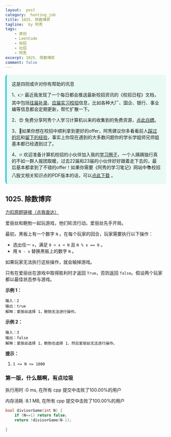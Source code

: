 ```yaml
---
layout:  post
category:  hunting_job
title: 1025. 除数博弈
tagline:  by 阿秀
tags:
    - 原创
    - LeetCode
    - 校招
    - 社招
    - 阿秀
excerpt: 1025. 除数博弈
comment: false
---
```






<div style="border-color: #24C6DC;
            background-color: #e9f9f3;         
            margin: 1rem 0;
        padding: .25rem 1rem;
        border-left-width: .3rem;
        border-left-style: solid;
        border-radius: .5rem;
        color: inherit;">
  <p>这是四则或许对你有帮助的讯息</p>
  <p>1、👉 最近我发现了一个每日都会推送最新校招资讯的《校招日程》文档，其中包括<a href="https://flowus.cn/ee50d5eb-3cd5-4f74-880e-95b215dd4ff2" target="_blank">往届补录</a>、<a href="https://flowus.cn/5f327c98-1e31-46c8-b86b-5ac6105e021f" target="_blank">应届实习校招</a>信息，比如各种大厂、国企、银行、事业编等信息都会定期更新，帮忙扩散一下。</p>  
  <p>2、😍
    免费分享阿秀个人学习计算机以来的收集到的免费资源，<a style="text-decoration: underline" href="/notes/07-resources/01-free/01-introduce.html" target="_blank">点此白嫖</a>。
  </p>
  <p>3、🚀如果你想在校招中顺利拿到更好的offer，阿秀建议你多看看前人<a style="text-decoration: underline" href="https://www.yuque.com/tuobaaxiu/httmmc/npg1k81zeq4wfpyz" target="_blank">踩过的坑</a>和<a style="text-decoration: underline"  target="_blank" href="https://www.yuque.com/tuobaaxiu/httmmc/gge9ppd0mbu2d3dp">留下的经验</a>，事实上你现在遇到的大多数问题你的学长学姐师兄师姐基本都已经遇到过了。
  </p>
  <p>4、🔥 欢迎准备计算机校招的小伙伴加入我的<a  style="text-decoration: underline" href="https://www.yuque.com/tuobaaxiu/httmmc/xg0otqvc17wfx4u9" target="_blank">学习圈子</a>，一个人踽踽独行真的不如一群人报团取暖，过去22届和23届的小伙伴好好跟着走下去的，最后基本都拿到了不错的offer！如果你需要《阿秀的学习笔记》网站中📚︎校招八股文相关知识点的PDF版本的话，可以<a style="text-decoration: underline" href="/notes/08-other/02-question.html#_5、如何下载阿秀的学习笔记内容pdf版本" target="_blank">点此下载</a> 。</p>   </div>




## 1025. 除数博弈

[力扣原题链接（点我直达）](https://leetcode-cn.com/problems/divisor-game/)

爱丽丝和鲍勃一起玩游戏，他们轮流行动。爱丽丝先手开局。

最初，黑板上有一个数字 `N` 。在每个玩家的回合，玩家需要执行以下操作：

- 选出任一 `x`，满足 `0 < x < N` 且 `N % x == 0` 。
- 用 `N - x` 替换黑板上的数字 `N` 。

如果玩家无法执行这些操作，就会输掉游戏。

只有在爱丽丝在游戏中取得胜利时才返回 `True`，否则返回 `false`。假设两个玩家都以最佳状态参与游戏。

 



**示例 1：**

```
输入：2
输出：true
解释：爱丽丝选择 1，鲍勃无法进行操作。
```

**示例 2：**

```
输入：3
输出：false
解释：爱丽丝选择 1，鲍勃也选择 1，然后爱丽丝无法进行操作。
```

 

**提示：**

1. `1 <= N <= 1000`





### 第一版，什么题啊，有点垃圾

执行用时 :0 ms, 在所有 cpp 提交中击败了100.00%的用户

内存消耗 :8.1 MB, 在所有 cpp 提交中击败了100.00%的用户

```C++
bool divisorGame(int N) {
    if (N==1) return false;
    return !divisorGame(N-1);
    
}
```

